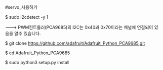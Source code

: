 #servo_사용하기

$ sudo i2cdetect -y 1


---> PWM컨트롤러(PCA9685)의 I2C는 0x40과 0x70이라는 채널에 연결되어 있음을 알수 있습니다.

$ git clone https://github.com/adafruit/Adafruit_Python_PCA9685.git

$ cd Adafruit_Python_PCA9685

$ sudo python3 setup.py install

